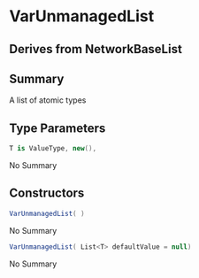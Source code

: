 # VarUnmanagedList<T>

## Derives from NetworkBaseList<T>

## Summary

A list of atomic types
## Type Parameters

```c#
T is ValueType, new(), 
```
No Summary
## Constructors

```c#
VarUnmanagedList( ) 
```
No Summary
```c#
VarUnmanagedList( List<T> defaultValue = null) 
```
No Summary
